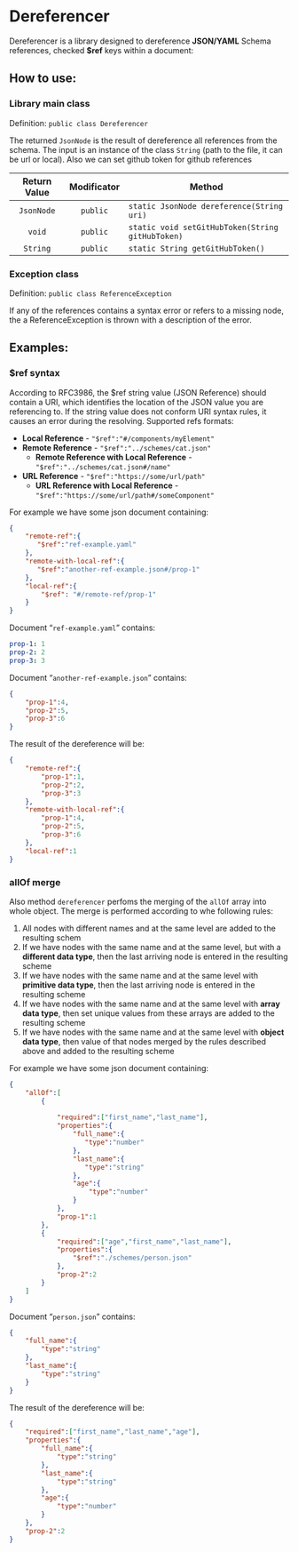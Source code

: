 # **Dereferencer**

Dereferencer is a library designed to dereference **JSON/YAML** Schema references, checked **$ref** keys within a document:

## How to use:

### Library main class
Definition: `public class Dereferencer`

The returned `JsonNode` is the result of dereference all references from the schema. The input is an instance of the class `String` (path to the file, it can be url or local). Also we can set github token for github references

    
| Return Value | Modificator | Method                                           |
|:------------:|:-----------:|--------------------------------------------------|
| `JsonNode`   | `public`    | `static JsonNode dereference(String uri)`        |
| `void`       | `public`    | `static void setGitHubToken(String gitHubToken)` |
| `String`     | `public`    | `static String getGitHubToken()`                 |

### Exception class
Definition: `public class ReferenceException`

If any of the references contains a syntax error or refers to a missing node, the a ReferenceException is thrown with a description of the error.

## Examples:
### $ref syntax
According to RFC3986, the $ref string value (JSON Reference) should contain a URI, which identifies the location of the JSON value you are referencing to. If the string value does not conform URI syntax rules, it causes an error during the resolving. Supported refs formats: 
- **Local Reference** - `"$ref":"#/components/myElement"`
- **Remote Reference** - `"$ref":"../schemes/cat.json"`
  - **Remote Reference with Local Reference** - `"$ref":"../schemes/cat.json#/name"`
- **URL Reference** - `"$ref":"https://some/url/path"`
  - **URL Reference with Local Reference** - `"$ref":"https://some/url/path#/someComponent"`

For example we have some json document containing:
```json
{
    "remote-ref":{
       "$ref":"ref-example.yaml"
    },
    "remote-with-local-ref":{
       "$ref":"another-ref-example.json#/prop-1"
    },
    "local-ref":{
        "$ref": "#/remote-ref/prop-1"
    }
}
```

Document “`ref-example.yaml`” contains:
```yaml
prop-1: 1
prop-2: 2
prop-3: 3
```

Document “`another-ref-example.json`” contains:
```json
{
    "prop-1":4,
    "prop-2":5,
    "prop-3":6
}
```

The result of the dereference will be:
```json
{
    "remote-ref":{
        "prop-1":1,
        "prop-2":2,
        "prop-3":3
    },
    "remote-with-local-ref":{
        "prop-1":4,
        "prop-2":5,
        "prop-3":6
    },
    "local-ref":1
}
```
### allOf merge
Also method `dereferencer` perfoms the merging of the `allOf` array into whole object. The merge is performed according to whe following rules:
1. All nodes with different names and at the same level are added to the resulting schem
2. If we have nodes with the same name and at the same level, but with a **different data type**, then the last arriving node is entered in the resulting scheme
3. If we have nodes with the same name and at the same level with **primitive data type**, then the last arriving node is entered in the resulting scheme
4. If we have nodes with the same name and at the same level with **array data type**, then set unique values from these arrays are added to the resulting scheme
5. If we have nodes with the same name and at the same level with **object data type**, then value of that nodes merged by the rules described above and added to the resulting scheme


For example we have some json document containing:
```json
{
    "allOf":[
        {
        
            "required":["first_name","last_name"],
            "properties":{
                "full_name":{
                   "type":"number"
                },
                "last_name":{
                   "type":"string"
                },
                "age":{
                    "type":"number"
                }
            },
            "prop-1":1
        },
        {
            "required":["age","first_name","last_name"],
            "properties":{
                "$ref":"./schemes/person.json"
            },
            "prop-2":2
        }
    ]
}
```

Document “`person.json`” contains:
```json
{
    "full_name":{
        "type":"string"
    },
    "last_name":{
        "type":"string"
    }
}
```


The result of the dereference will be:
```json
{
    "required":["first_name","last_name","age"],
    "properties":{
        "full_name":{
            "type":"string"
        },
        "last_name":{
            "type":"string"
        },
        "age":{
            "type":"number"
        }
    },
    "prop-2":2
}
```
